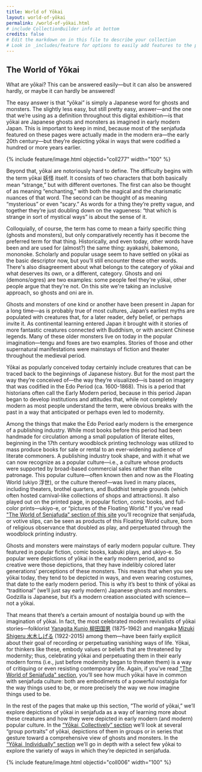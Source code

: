 ```yaml
---
title: World of Yōkai
layout: world-of-yōkai
permalink: /world-of-yōkai.html
# include CollectionBuilder info at bottom
credits: false
# Edit the markdown on in this file to describe your collection
# Look in _includes/feature for options to easily add features to the page
---
```


## The World of Yōkai
What are yōkai? This can be answered easily—but it can also be answered hardly, or maybe it can hardly be answered!

The easy answer is that “yōkai” is simply a Japanese word for ghosts and monsters. The slightly less easy, but still pretty easy, answer—and the one that we’re using as a definition throughout this digital exhibition—is that yōkai are Japanese ghosts and monsters as imagined in early modern Japan. This is important to keep in mind, because most of the senjafuda featured on these pages were actually made in the modern era—the early 20th century—but they’re depicting yōkai in ways that were codified a hundred or more years earlier.

{% include feature/image.html objectid="coll277" width="100" %}

Beyond that, yōkai are notoriously hard to define. The difficulty begins with the term yōkai 妖怪 itself. It consists of two characters that both basically mean “strange,” but with different overtones. The first can also be thought of as meaning “enchanting,” with both the magical and the charismatic nuances of that word. The second can be thought of as meaning “mysterious” or even “scary.” As words for a thing they’re pretty vague, and together they’re just doubling down on the vagueness: “that which is strange in sort of mystical ways” is about the sense of it. 

Colloquially, of course, the term has come to mean a fairly specific thing (ghosts and monsters), but only comparatively recently has it become the preferred term for that thing. Historically, and even today, other words have been and are used for (almost?) the same thing: ayakashi, bakemono, mononoke. Scholarly and popular usage seem to have settled on yōkai as the basic descriptor now, but you’ll still encounter these other words. There's also disagreement about what belongs to the category of yōkai and what deserves its own, or a different, category. Ghosts and oni (demons/ogres) are two examples: some people feel they're yōkai, other people argue that they're not. On this site we're taking an inclusive approach, so ghosts and oni are in.

Ghosts and monsters of one kind or another have been present in Japan for a long time—as is probably true of most cultures, Japan’s earliest myths are populated with creatures that, for a later reader, defy belief, or perhaps invite it. As continental learning entered Japan it brought with it stories of more fantastic creatures connected with Buddhism, or with ancient Chinese legends. Many of these older monsters live on today in the popular imagination—tengu and foxes are two examples. Stories of those and other supernatural manifestations were mainstays of fiction and theater throughout the medieval period.

Yōkai as popularly conceived today certainly include creatures that can be traced back to the beginnings of Japanese history. But for the most part the way they’re conceived of—the way they’re visualized—is based on imagery that was codified in the Edo Period (ca. 1600-1868). This is a period that historians often call the Early Modern period, because in this period Japan began to develop institutions and attitudes that, while not completely modern as most people understand the term, were obvious breaks with the past in a way that anticipated or perhaps even led to modernity.

Among the things that make the Edo Period early modern is the emergence of a publishing industry. While most books before this period had been handmade for circulation among a small population of literate elites, beginning in the 17th century woodblock printing technology was utilized to mass produce books for sale or rental to an ever-widening audience of literate commoners. A publishing industry took shape, and with it what we can now recognize as a popular culture—i.e., a culture whose products were supported by broad-based commercial sales rather than elite patronage. This popular culture—often known then and now as the Floating World (ukiyo 浮世), or the culture thereof—was lived in many places, including theaters, brothel quarters, and Buddhist temple grounds (which often hosted carnival-like collections of shops and attractions). It also played out on the printed page, in popular fiction, comic books, and full-color prints—ukiyo-e, or “pictures of the Floating World.” If you’ve read ["The World of Senjafuda” section of this site](https://social-sin.github.io/collectionbuilder-demo/world-of-senjafuda.html) you’ll recognize that senjafuda, or votive slips, can be seen as products of this Floating World culture, born of religious observance that doubled as play, and perpetuated through the woodblock printing industry. 

Ghosts and monsters were mainstays of early modern popular culture. They featured in popular fiction, comic books, kabuki plays, and ukiyo-e. So popular were depictions of yōkai in the early modern period, and so creative were those depictions, that they have indelibly colored later generations’ perceptions of these monsters. This means that when you see yōkai today, they tend to be depicted in ways, and even wearing costumes, that date to the early modern period. This is why it’s best to think of yōkai as “traditional” (we’ll just say early modern) Japanese ghosts and monsters. Godzilla is Japanese, but it’s a modern creation associated with science—not a yōkai. 

That means that there’s a certain amount of nostalgia bound up with the imagination of yōkai. In fact, the most celebrated modern revivalists of yōkai stories—folklorist [Yanagita Kunio 柳田国男](https://en.wikipedia.org/wiki/Kunio_Yanagita) (1875-1962) and mangaka [Mizuki Shigeru 水木しげる](https://en.wikipedia.org/wiki/Shigeru_Mizuki) (1922-2015) among them—have been fairly explicit about their goal of recording or perpetuating vanishing ways of life. Yōkai, for thinkers like these, embody values or beliefs that are threatened by modernity; thus, celebrating yōkai and perpetuating them in their early modern forms (i.e., just before modernity began to threaten them) is a way of critiquing or even resisting contemporary life. Again, if you’ve read ["The World of Senjafuda" section](https://social-sin.github.io/collectionbuilder-demo/world-of-senjafuda.html), you’ll see how much yōkai have in common with senjafuda culture: both are embodiments of a powerful nostalgia for the way things used to be, or more precisely the way we now imagine things used to be. 

In the rest of the pages that make up this section, “The world of yōkai,” we’ll explore depictions of yōkai in senjafuda as a way of learning more about these creatures and how they were depicted in early modern (and modern) popular culture. In the [“Yōkai, Collectively” section](https://social-sin.github.io/collectionbuilder-demo/yōkai-collectively.html) we’ll look at several “group portraits” of yōkai, depictions of them in groups or in series that gesture toward a comprehensive view of ghosts and monsters. In the [“Yōkai, Individually” section](https://social-sin.github.io/collectionbuilder-demo/yōkai-individually.html) we’ll go in depth with a select few yōkai to explore the variety of ways in which they’re depicted in senjafuda.

{% include feature/image.html objectid="coll006" width="100" %}

<!-- {% if page.credits == true %}{% include cb/credits.html %}{% endif %} -->
